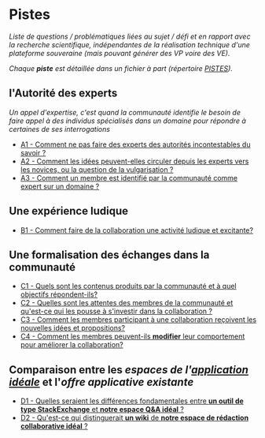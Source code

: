 Pistes
======

*Liste de questions / problématiques liées au sujet / défi et en rapport avec la recherche scientifique, indépendantes de la réalisation technique d'une plateforme souveraine (mais pouvant générer des VP voire des VE).*

*Chaque __piste__ est détaillée dans un fichier à part (répertoire [PISTES](PISTES)).*

## l'Autorité des experts
*Un appel d'expertise, c'est quand la communauté identifie le besoin de faire appel à des individus spécialisés dans un domaine pour répondre à certaines de ses interrogations*

* [A1 - Comment ne pas faire des experts des autorités incontestables du savoir ?](PISTES/A1.html)
* [A2 - Comment les idées peuvent-elles circuler depuis les experts vers les novices, ou la question de la vulgarisation ?](PISTES/A2.html)
* [A3 - Comment un membre est identifié par la communauté comme expert sur un domaine ?](PISTES/A3.html)

## Une expérience ludique

* [B1 - Comment faire de la collaboration une activité ludique et excitante?](PISTES/B1.html)

## Une formalisation des échanges dans la communauté

* [C1 - Quels sont les contenus produits par la communauté et à quel objectifs répondent-ils?](PISTES/C1.html)
* [C2 - Quelles sont les attentes des membres de la communauté et qu'est-ce qui les pousse à s'investir dans la collaboration ?](PISTES/C2.html)
* [C3 - Comment les membres participant à une collaboration reçoivent les nouvelles idées et propositions?](PISTES/C3.html)
* [C4 - Comment les membres peuvent-ils **modifier** leur comportement pour améliorer la collaboration?](PISTES/C4.html)

## Comparaison entre les *espaces de l'[application idéale](/DEFINITIONS.html#1.f)* et l'*offre applicative existante*

* [D1 - Quelles seraient les différences fondamentales entre **un outil de type StackExchange** et **notre espace Q&A idéal** ?](PISTES/D1.html)
* [D2 - Qu'est-ce qui distinguerait **un wiki** de **notre espace de rédaction collaborative idéal** ?](PISTES/D2.html)
